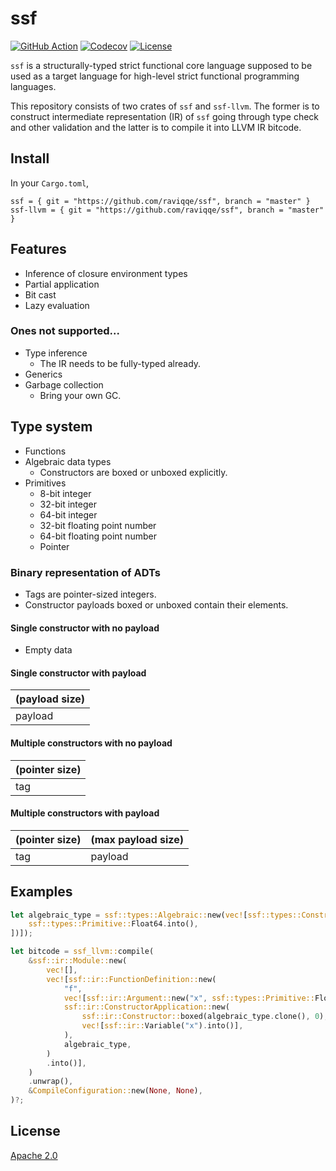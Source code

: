 # ssf

[![GitHub Action](https://img.shields.io/github/actions/workflow/status/raviqqe/ssf/test.yaml?branch=main&style=flat-square)](https://github.com/raviqqe/ssf/actions)
[![Codecov](https://img.shields.io/codecov/c/github/raviqqe/ssf.svg?style=flat-square)](https://codecov.io/gh/raviqqe/ssf)
[![License](https://img.shields.io/github/license/raviqqe/ssf.svg?style=flat-square)](LICENSE)

`ssf` is a structurally-typed strict functional core language supposed to be used as a target language for high-level strict functional programming languages.

This repository consists of two crates of `ssf` and `ssf-llvm`. The former is to construct intermediate representation (IR) of `ssf` going through type check and other validation and the latter is to compile it into LLVM IR bitcode.

## Install

In your `Cargo.toml`,

```
ssf = { git = "https://github.com/raviqqe/ssf", branch = "master" }
ssf-llvm = { git = "https://github.com/raviqqe/ssf", branch = "master" }
```

## Features

- Inference of closure environment types
- Partial application
- Bit cast
- Lazy evaluation

### Ones not supported...

- Type inference
  - The IR needs to be fully-typed already.
- Generics
- Garbage collection
  - Bring your own GC.

## Type system

- Functions
- Algebraic data types
  - Constructors are boxed or unboxed explicitly.
- Primitives
  - 8-bit integer
  - 32-bit integer
  - 64-bit integer
  - 32-bit floating point number
  - 64-bit floating point number
  - Pointer

### Binary representation of ADTs

- Tags are pointer-sized integers.
- Constructor payloads boxed or unboxed contain their elements.

#### Single constructor with no payload

- Empty data

#### Single constructor with payload

| (payload size) |
| -------------- |
| payload        |

#### Multiple constructors with no payload

| (pointer size) |
| -------------- |
| tag            |

#### Multiple constructors with payload

| (pointer size) | (max payload size) |
| -------------- | ------------------ |
| tag            | payload            |

## Examples

```rust
let algebraic_type = ssf::types::Algebraic::new(vec![ssf::types::Constructor::boxed(vec![
    ssf::types::Primitive::Float64.into(),
])]);

let bitcode = ssf_llvm::compile(
    &ssf::ir::Module::new(
        vec![],
        vec![ssf::ir::FunctionDefinition::new(
            "f",
            vec![ssf::ir::Argument::new("x", ssf::types::Primitive::Float64)],
            ssf::ir::ConstructorApplication::new(
                ssf::ir::Constructor::boxed(algebraic_type.clone(), 0),
                vec![ssf::ir::Variable("x").into()],
            ),
            algebraic_type,
        )
        .into()],
    )
    .unwrap(),
    &CompileConfiguration::new(None, None),
)?;
```

## License

[Apache 2.0](LICENSE)
